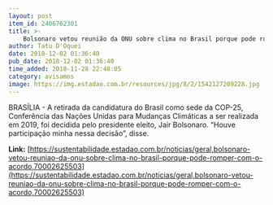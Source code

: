 ```yaml
---
layout: post
item_id: 2406762301
title: >-
    Bolsonaro vetou reunião da ONU sobre clima no Brasil porque pode romper com o acordo
author: Tatu D'Oquei
date: 2018-12-02 01:36:40
pub_date: 2018-12-02 01:36:40
time_added: 2018-11-28 22:48:05
category: avisamos
image: https://img.estadao.com.br/resources/jpg/8/2/1542127209228.jpg
---
```


BRASÍLIA - A retirada da candidatura do Brasil como sede da COP-25, Conferência das Nações Unidas para Mudanças Climáticas a ser realizada em 2019, foi decidida pelo presidente eleito, Jair Bolsonaro. “Houve participação minha nessa decisão”, disse.

**Link:** [https://sustentabilidade.estadao.com.br/noticias/geral,bolsonaro-vetou-reuniao-da-onu-sobre-clima-no-brasil-porque-pode-romper-com-o-acordo,70002625503](https://sustentabilidade.estadao.com.br/noticias/geral,bolsonaro-vetou-reuniao-da-onu-sobre-clima-no-brasil-porque-pode-romper-com-o-acordo,70002625503)

